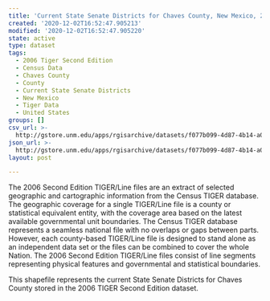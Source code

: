 ```yaml
---
title: 'Current State Senate Districts for Chaves County, New Mexico, 2006se TIGER'
created: '2020-12-02T16:52:47.905213'
modified: '2020-12-02T16:52:47.905220'
state: active
type: dataset
tags:
  - 2006 Tiger Second Edition
  - Census Data
  - Chaves County
  - County
  - Current State Senate Districts
  - New Mexico
  - Tiger Data
  - United States
groups: []
csv_url: >-
  http://gstore.unm.edu/apps/rgisarchive/datasets/f077b099-4d87-4b14-a013-ea26c63fe726/tgr2006se_chav_slducu.derived.csv
json_url: >-
  http://gstore.unm.edu/apps/rgisarchive/datasets/f077b099-4d87-4b14-a013-ea26c63fe726/tgr2006se_chav_slducu.derived.json
layout: post

---
```

The 2006 Second Edition TIGER/Line files are an extract of selected geographic and cartographic information from the Census TIGER database.  The geographic coverage for a single TIGER/Line file is a county or statistical equivalent entity, with the coverage area based on the latest available governmental unit boundaries. The Census TIGER database represents a seamless national file with no overlaps or gaps between parts.  However, each county-based TIGER/Line file is designed to stand alone as an independent data set or the files can be combined to cover the whole Nation.  The 2006 Second Edition  TIGER/Line files consist of line segments representing physical features and governmental and statistical boundaries.  

This shapefile represents the current State Senate Districts for Chaves County stored in the 2006 TIGER Second Edition dataset.
